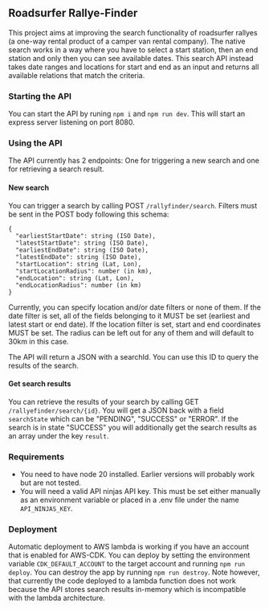 ## Roadsurfer Rallye-Finder

This project aims at improving the search functionality of roadsurfer rallyes (a one-way rental product of a camper van rental company).
The native search works in a way where you have to select a start station, then an end station and only then you can see available dates.
This search API instead takes date ranges and locations for start and end as an input and returns all available relations that match the criteria.

### Starting the API

You can start the API by runing `npm i` and `npm run dev`.
This will start an express server listening on port 8080.

### Using the API

The API currently has 2 endpoints: One for triggering a new search and one for retrieving a search result.

#### New search

You can trigger a search by calling POST `/rallyfinder/search`.
Filters must be sent in the POST body following this schema:

```
{
  "earliestStartDate": string (ISO Date),
  "latestStartDate": string (ISO Date),
  "earliestEndDate": string (ISO Date),
  "latestEndDate": string (ISO Date),
  "startLocation": string (Lat, Lon),
  "startLocationRadius": number (in km),
  "endLocation": string (Lat, Lon),
  "endLocationRadius": number (in km)
}
```

Currently, you can specify location and/or date filters or none of them.
If the date filter is set, all of the fields belonging to it MUST be set (earliest and latest start or end date).
If the location filter is set, start and end coordinates MUST be set.
The radius can be left out for any of them and will default to 30km in this case.

The API will return a JSON with a searchId. You can use this ID to query the results of the search.

#### Get search results

You can retrieve the results of your search by calling GET `/rallyefinder/search/{id}`.
You will get a JSON back with a field `searchState` which can be "PENDING", "SUCCESS" or "ERROR".
If the search is in state "SUCCESS" you will additionally get the search results as an array under the key `result`.

### Requirements

- You need to have node 20 installed. Earlier versions will probably work but are not tested.
- You will need a valid API ninjas API key.
  This must be set either manually as an environment variable or placed in a .env file under the name `API_NINJAS_KEY`.

### Deployment

Automatic deployment to AWS lambda is working if you have an account that is enabled for AWS-CDK.
You can deploy by setting the environment variable `CDK_DEFAULT_ACCOUNT` to the target account and running `npm run deploy`.
You can destroy the app by running `npm run destroy`.
Note however, that currently the code deployed to a lambda function does not work because the API stores search results in-memory which is incompatible with the lambda architecture.
